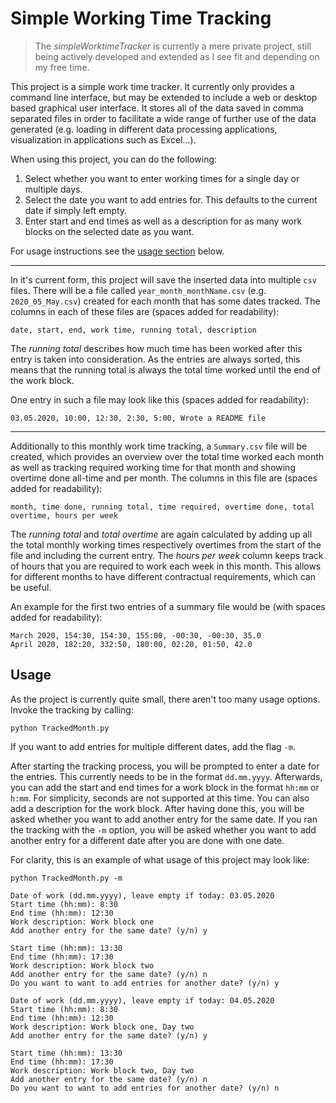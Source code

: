 # Simple Working Time Tracking
> The *simpleWorktimeTracker* is currently a mere private project, still being actively developed and extended as I see
> fit and depending on my free time.

This project is a simple work time tracker. It currently only provides a command line interface, but may be extended to
include a web or desktop based graphical user interface. It stores all of the data saved in comma separated files in 
order to facilitate a wide range of further use of the data generated (e.g. loading in different data processing
applications, visualization in applications such as Excel...).

When using this project, you can do the following:
1. Select whether you want to enter working times for a single day or multiple days.
2. Select the date you want to add entries for. This defaults to the current date if simply left empty.
3. Enter start and end times as well as a description for as many work blocks on the selected date as you want.

For usage instructions see the [usage section](#Usage) below.

---

In it's current form, this project will save the inserted data into multiple ``csv`` files. There will be a file called
``year_month_monthName.csv`` (e.g. ``2020_05_May.csv``) created for each month that has some dates tracked. The columns
in each of these files are (spaces added for readability):
```text
date, start, end, work time, running total, description
```
The *running total* describes how much time has been worked after this entry is taken into consideration. As the 
entries are always sorted, this means that the running total is always the total time worked until the end of the work
 block.

One entry in such a file may look like this (spaces added for readability):
```text
03.05.2020, 10:00, 12:30, 2:30, 5:00, Wrote a README file
```

---

Additionally to this monthly work time tracking, a ``Summary.csv`` file will be created, which provides an overview 
over the total time worked each month as well as tracking required working time for that month and showing overtime
done all-time and per month. The columns in this file are (spaces added for readability):
```text
month, time done, running total, time required, overtime done, total overtime, hours per week
```
The *running total* and *total overtime* are again calculated by adding up all the total monthly working times 
respectively overtimes from the start of the file and including the current entry. The *hours per week* column keeps
track of hours that you are required to work each week in this month. This allows for different months to have 
different contractual requirements, which can be useful.

An example for the first two entries of a summary file would be (with spaces added for readability):
```text
March 2020, 154:30, 154:30, 155:00, -00:30, -00:30, 35.0
April 2020, 182:20, 332:50, 180:00, 02:20, 01:50, 42.0
```

## Usage
As the project is currently quite small, there aren't too many usage options. Invoke the tracking by calling:
```shell script
python TrackedMonth.py
```
If you want to add entries for multiple different dates, add the flag ``-m``.

After starting the tracking process, you will be prompted to enter a date for the entries. This currently needs to be in
the format ``dd.mm.yyyy``. Afterwards, you can add the start and end times for a work block in the format ``hh:mm`` or 
``h:mm``. For simplicity, seconds are not supported at this time. You can also add a description for the work block.
After having done this, you will be asked whether you want to add another entry for the same date. If you ran the 
tracking with the ``-m`` option, you will be asked whether you want to add another entry for a different date after you
are done with one date. 

For clarity, this is an example of what usage of this project may look like:
```shell script
python TrackedMonth.py -m

Date of work (dd.mm.yyyy), leave empty if today: 03.05.2020
Start time (hh:mm): 8:30
End time (hh:mm): 12:30
Work description: Work block one
Add another entry for the same date? (y/n) y

Start time (hh:mm): 13:30
End time (hh:mm): 17:30
Work description: Work block two
Add another entry for the same date? (y/n) n
Do you want to want to add entries for another date? (y/n) y

Date of work (dd.mm.yyyy), leave empty if today: 04.05.2020
Start time (hh:mm): 8:30
End time (hh:mm): 12:30
Work description: Work block one, Day two
Add another entry for the same date? (y/n) y

Start time (hh:mm): 13:30
End time (hh:mm): 17:30
Work description: Work block two, Day two
Add another entry for the same date? (y/n) n
Do you want to want to add entries for another date? (y/n) n
```
